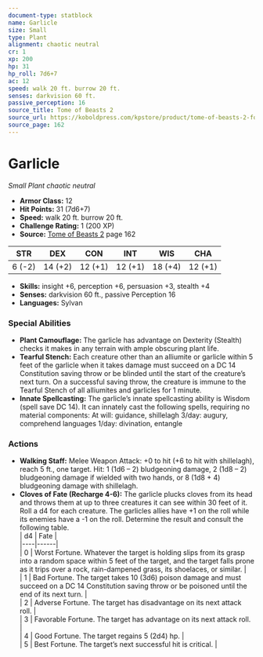 ```yaml
---
document-type: statblock
name: Garlicle
size: Small
type: Plant
alignment: chaotic neutral
cr: 1
xp: 200
hp: 31
hp_roll: 7d6+7
ac: 12
speed: walk 20 ft. burrow 20 ft.
senses: darkvision 60 ft. 
passive_perception: 16
source_title: Tome of Beasts 2
source_url: https://koboldpress.com/kpstore/product/tome-of-beasts-2-for-5th-edition
source_page: 162
---
```


# Garlicle

*Small* *Plant* *chaotic neutral*

- **Armor Class:** 12
- **Hit Points:** 31 (7d6+7)
- **Speed:** walk 20 ft. burrow 20 ft.
- **Challenge Rating:** 1 (200 XP)
- **Source:** [Tome of Beasts 2](https://koboldpress.com/kpstore/product/tome-of-beasts-2-for-5th-edition) page 162

| STR | DEX | CON | INT | WIS | CHA |
| --- | --- | --- | --- | --- | --- |
| 6 (-2) | 14 (+2) | 12 (+1) | 12 (+1) | 18 (+4) | 12 (+1) |

- **Skills:** insight +6, perception +6, persuasion +3, stealth +4
- **Senses:** darkvision 60 ft., passive Perception 16
- **Languages:** Sylvan

### Special Abilities

- **Plant Camouflage:** The garlicle has advantage on Dexterity (Stealth) checks it makes in any terrain with ample obscuring plant life.
- **Tearful Stench:** Each creature other than an alliumite or garlicle within 5 feet of the garlicle when it takes damage must succeed on a DC 14 Constitution saving throw or be blinded until the start of the creature’s next turn. On a successful saving throw, the creature is immune to the Tearful Stench of all alliumites and garlicles for 1 minute.
- **Innate Spellcasting:** The garlicle’s innate spellcasting ability is Wisdom (spell save DC 14). It can innately cast the following spells, requiring no material components:
At will: guidance, shillelagh
3/day: augury, comprehend languages
1/day: divination, entangle

### Actions

- **Walking Staff:** Melee Weapon Attack: +0 to hit (+6 to hit with shillelagh), reach 5 ft., one target. Hit: 1 (1d6 – 2) bludgeoning damage, 2 (1d8 – 2) bludgeoning damage if wielded with two hands, or 8 (1d8 + 4) bludgeoning damage with shillelagh.
- **Cloves of Fate (Recharge 4-6):** The garlicle plucks cloves from its head and throws them at up to three creatures it can see within 30 feet of it. Roll a d4 for each creature. The garlicles allies have +1 on the roll while its enemies have a -1 on the roll. Determine the result and consult the following table. <br>| d4 | Fate |<br>|----|------|<br>| 0 | Worst Fortune. Whatever the target is holding slips from its grasp into a random space within 5 feet of the target, and the target falls prone as it trips over a rock, rain-dampened grass, its shoelaces, or similar. |<br>| 1 | Bad Fortune. The target takes 10 (3d6) poison damage and must succeed on a DC 14 Constitution saving throw or be poisoned until the end of its next turn. |<br>| 2 | Adverse Fortune. The target has disadvantage on its next attack roll. |<br>| 3 | Favorable Fortune. The target has advantage on its next attack roll. |<br>| 4 | Good Fortune. The target regains 5 (2d4) hp. |<br>| 5 | Best Fortune. The target’s next successful hit is critical. |
